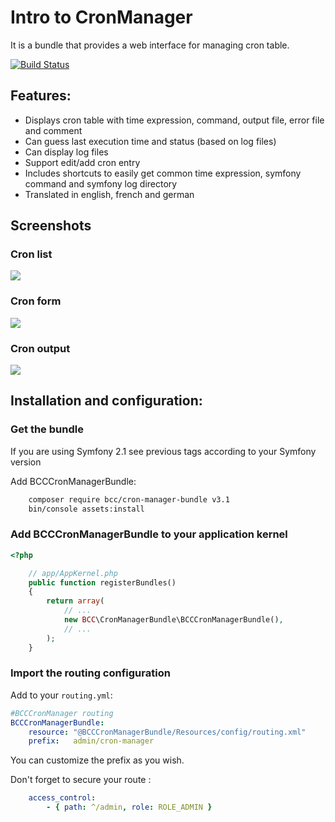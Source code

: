# Intro to CronManager

It is a bundle that provides a web interface for managing cron table.

[![Build Status](https://secure.travis-ci.org/michelsalib/BCCCronManagerBundle.png?branch=master)](http://travis-ci.org/michelsalib/BCCCronManagerBundle)

## Features:

- Displays cron table with time expression, command, output file, error file and comment
- Can guess last execution time and status (based on log files)
- Can display log files
- Support edit/add cron entry
- Includes shortcuts to easily get common time expression, symfony command and symfony log directory
- Translated in english, french and german

## Screenshots
### Cron list
![](https://github.com/michelsalib/BCCCronManagerBundle/raw/master/Resources/screens/cron-list.png)
### Cron form
![](https://github.com/michelsalib/BCCCronManagerBundle/raw/master/Resources/screens/cron-form.png)
### Cron output
![](https://github.com/michelsalib/BCCCronManagerBundle/raw/master/Resources/screens/cron-file.png)

## Installation and configuration:

### Get the bundle

If you are using Symfony 2.1 see previous tags according to your Symfony version

Add BCCCronManagerBundle:

``` bash
    composer require bcc/cron-manager-bundle v3.1
    bin/console assets:install
```

### Add BCCCronManagerBundle to your application kernel

``` php
<?php

    // app/AppKernel.php
    public function registerBundles()
    {
        return array(
            // ...
            new BCC\CronManagerBundle\BCCCronManagerBundle(),
            // ...
        );
    }
```

### Import the routing configuration

Add to your `routing.yml`:

``` yml
#BCCCronManager routing
BCCCronManagerBundle:
    resource: "@BCCCronManagerBundle/Resources/config/routing.xml"
    prefix:   admin/cron-manager
```
You can customize the prefix as you wish.

Don't forget to secure your route :

``` yml
    access_control:
        - { path: ^/admin, role: ROLE_ADMIN }
```